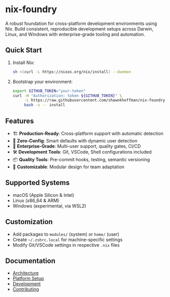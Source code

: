 # nix-foundry

A robust foundation for cross-platform development environments using Nix. Build consistent, reproducible development setups across Darwin, Linux, and Windows with enterprise-grade tooling and automation.

## Quick Start

1. Install Nix:

   ```bash
   sh <(curl -L https://nixos.org/nix/install) --daemon
   ```

2. Bootstrap your environment:

   ```bash
   export GITHUB_TOKEN="your-token"
   curl -H "Authorization: token ${GITHUB_TOKEN}" \
        -L https://raw.githubusercontent.com/shawnkhoffman/nix-foundry/main/install.sh | \
        bash -s -- install
   ```

## Features

- 🏗️ **Production-Ready**: Cross-platform support with automatic detection
- 🚀 **Zero-Config**: Smart defaults with dynamic user detection
- 🔄 **Enterprise-Grade**: Multi-user support, quality gates, CI/CD
- 🛠️ **Development Tools**: Git, VSCode, Shell configurations included
- 📦 **Quality Tools**: Pre-commit hooks, testing, semantic versioning
- 🔧 **Customizable**: Modular design for team adaptation

## Supported Systems

- macOS (Apple Silicon & Intel)
- Linux (x86_64 & ARM)
- Windows (experimental, via WSL2)

## Customization

- Add packages to `modules/` (system) or `home/` (user)
- Create `~/.zshrc.local` for machine-specific settings
- Modify Git/VSCode settings in respective `.nix` files

## Documentation

- [Architecture](docs/ARCHITECTURE.md)
- [Platform Setup](docs/PLATFORMS.md)
- [Development](docs/DEVELOPMENT.md)
- [Contributing](CONTRIBUTING.md)
